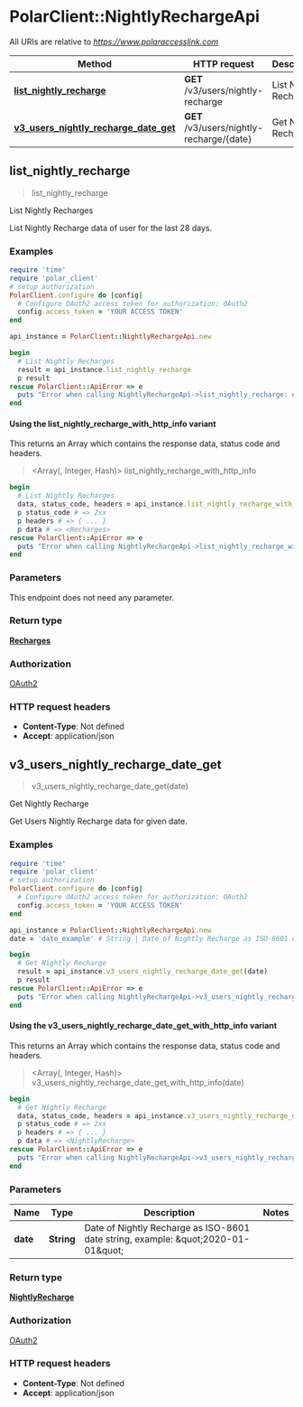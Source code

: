 # PolarClient::NightlyRechargeApi

All URIs are relative to *https://www.polaraccesslink.com*

| Method | HTTP request | Description |
| ------ | ------------ | ----------- |
| [**list_nightly_recharge**](NightlyRechargeApi.md#list_nightly_recharge) | **GET** /v3/users/nightly-recharge | List Nightly Recharges |
| [**v3_users_nightly_recharge_date_get**](NightlyRechargeApi.md#v3_users_nightly_recharge_date_get) | **GET** /v3/users/nightly-recharge/{date} | Get Nightly Recharge |


## list_nightly_recharge

> <Recharges> list_nightly_recharge

List Nightly Recharges

List Nightly Recharge data of user for the last 28 days.

### Examples

```ruby
require 'time'
require 'polar_client'
# setup authorization
PolarClient.configure do |config|
  # Configure OAuth2 access token for authorization: OAuth2
  config.access_token = 'YOUR ACCESS TOKEN'
end

api_instance = PolarClient::NightlyRechargeApi.new

begin
  # List Nightly Recharges
  result = api_instance.list_nightly_recharge
  p result
rescue PolarClient::ApiError => e
  puts "Error when calling NightlyRechargeApi->list_nightly_recharge: #{e}"
end
```

#### Using the list_nightly_recharge_with_http_info variant

This returns an Array which contains the response data, status code and headers.

> <Array(<Recharges>, Integer, Hash)> list_nightly_recharge_with_http_info

```ruby
begin
  # List Nightly Recharges
  data, status_code, headers = api_instance.list_nightly_recharge_with_http_info
  p status_code # => 2xx
  p headers # => { ... }
  p data # => <Recharges>
rescue PolarClient::ApiError => e
  puts "Error when calling NightlyRechargeApi->list_nightly_recharge_with_http_info: #{e}"
end
```

### Parameters

This endpoint does not need any parameter.

### Return type

[**Recharges**](Recharges.md)

### Authorization

[OAuth2](../README.md#OAuth2)

### HTTP request headers

- **Content-Type**: Not defined
- **Accept**: application/json


## v3_users_nightly_recharge_date_get

> <NightlyRecharge> v3_users_nightly_recharge_date_get(date)

Get Nightly Recharge

Get Users Nightly Recharge data for given date.

### Examples

```ruby
require 'time'
require 'polar_client'
# setup authorization
PolarClient.configure do |config|
  # Configure OAuth2 access token for authorization: OAuth2
  config.access_token = 'YOUR ACCESS TOKEN'
end

api_instance = PolarClient::NightlyRechargeApi.new
date = 'date_example' # String | Date of Nightly Recharge as ISO-8601 date string, example: \"2020-01-01\"

begin
  # Get Nightly Recharge
  result = api_instance.v3_users_nightly_recharge_date_get(date)
  p result
rescue PolarClient::ApiError => e
  puts "Error when calling NightlyRechargeApi->v3_users_nightly_recharge_date_get: #{e}"
end
```

#### Using the v3_users_nightly_recharge_date_get_with_http_info variant

This returns an Array which contains the response data, status code and headers.

> <Array(<NightlyRecharge>, Integer, Hash)> v3_users_nightly_recharge_date_get_with_http_info(date)

```ruby
begin
  # Get Nightly Recharge
  data, status_code, headers = api_instance.v3_users_nightly_recharge_date_get_with_http_info(date)
  p status_code # => 2xx
  p headers # => { ... }
  p data # => <NightlyRecharge>
rescue PolarClient::ApiError => e
  puts "Error when calling NightlyRechargeApi->v3_users_nightly_recharge_date_get_with_http_info: #{e}"
end
```

### Parameters

| Name | Type | Description | Notes |
| ---- | ---- | ----------- | ----- |
| **date** | **String** | Date of Nightly Recharge as ISO-8601 date string, example: \&quot;2020-01-01\&quot; |  |

### Return type

[**NightlyRecharge**](NightlyRecharge.md)

### Authorization

[OAuth2](../README.md#OAuth2)

### HTTP request headers

- **Content-Type**: Not defined
- **Accept**: application/json

